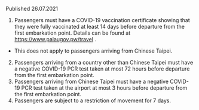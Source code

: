 Published 26.07.2021
1. Passengers must have a COVID-19 vaccination certificate showing that they were fully vaccinated at least 14 days before departure from the first embarkation point. Details can be found at <a href="https://www.palaugov.pw/travel">https://www.palaugov.pw/travel</a> .
- This does not apply to passengers arriving from Chinese Taipei.
2. Passengers arriving from a country other than Chinese Taipei must have a negative COVID-19 PCR test taken at most 72 hours before departure from the first embarkation point.
3. Passengers arriving from Chinese Taipei must have a negative COVID-19 PCR test taken at the airport at most 3 hours before departure from the first embarkation point.
4. Passengers are subject to a restriction of movement for 7 days.

